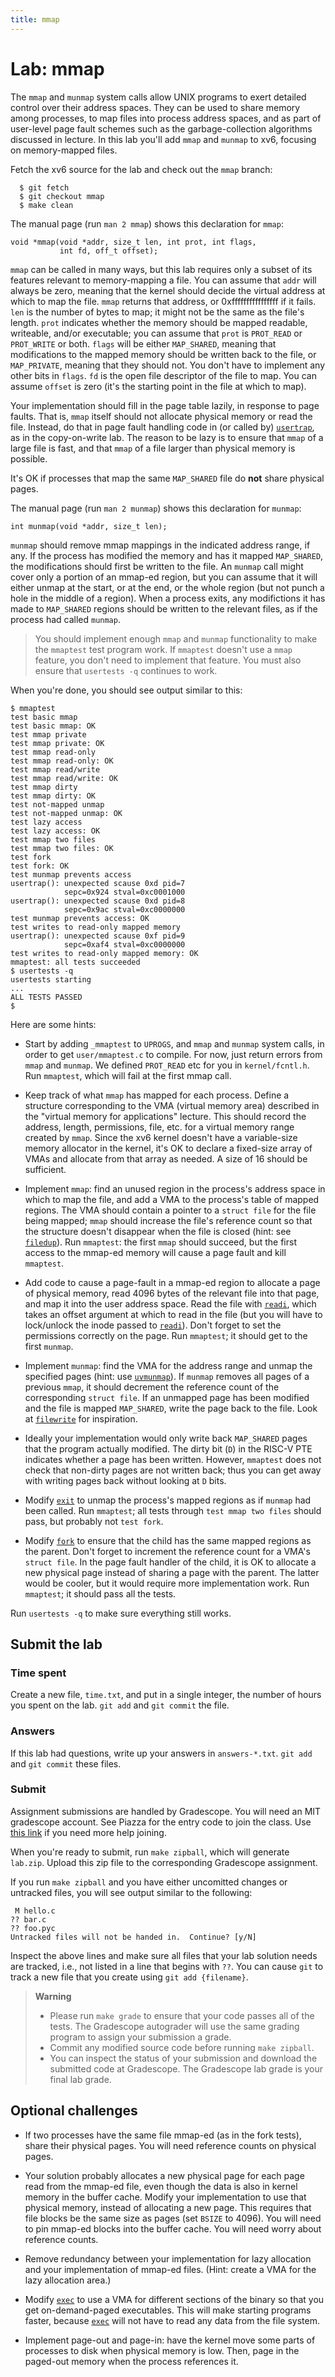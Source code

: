 ```yaml
---
title: mmap
---
```


# Lab: mmap

The `mmap` and `munmap` system calls allow UNIX programs
to exert detailed control over their address spaces. They can be used
to share memory among processes, to map files into process address
spaces, and as part of user-level page fault schemes such as the
garbage-collection algorithms discussed in lecture.
In this lab you'll add `mmap` and `munmap`
to xv6, focusing on memory-mapped files.

Fetch the xv6 source for the lab and check out the `mmap` branch:

```
  $ git fetch
  $ git checkout mmap
  $ make clean
```

The manual page
(run `man 2 mmap`) shows this declaration for `mmap`:
```
void *mmap(void *addr, size_t len, int prot, int flags,
           int fd, off_t offset);
```

`mmap` can be called in many ways,
but this lab requires only
a subset of its features relevant to memory-mapping a file.
You can assume that
`addr` will always be zero, meaning that the
kernel should decide the virtual address at which to map the file.
`mmap` returns that address, or 0xffffffffffffffff if
it fails.
`len` is the number of bytes to map; it might not be
the same as the file's length.
`prot` indicates whether the memory should be mapped
readable, writeable, and/or executable; you can assume 
that `prot` is `PROT_READ` or `PROT_WRITE`
or both.
`flags` will be either `MAP_SHARED`,
meaning that modifications to the mapped memory should
be written back to the file, or `MAP_PRIVATE`,
meaning that they should not. You don't have to implement any
other bits in `flags`.
`fd` is the open file descriptor of the file to map.
You can assume `offset` is zero (it's the starting point
in the file at which to map).

Your implementation should fill
in the page table lazily, in response to page faults.
That is, `mmap` itself should not allocate physical memory or
read the file. Instead, do that in page fault handling code
in (or called by) [`usertrap`](/source/xv6-riscv/kernel/trap.c.md#usertrap-kernel-trap-c), as in the copy-on-write lab.
The reason to be lazy is to ensure that `mmap` of
a large file is fast, and that `mmap` of a file larger
than physical memory is possible.

It's OK if processes that map the same `MAP_SHARED`
file do **not** share physical pages.

The manual page
(run `man 2 munmap`) shows this declaration for `munmap`:
```
int munmap(void *addr, size_t len);
```

`munmap` should remove mmap mappings in the
indicated address range, if any. If the process has modified the memory and
has it mapped `MAP_SHARED`, the modifications should first be
written to the file. An `munmap` call might cover only a
portion of an mmap-ed region, but you can assume that it will either
unmap at the start, or at the end, or the whole region (but not punch
a hole in the middle of a region). When a process exits, any
modifictions it has made to `MAP_SHARED` regions should be
written to the relevant files, as if the process had called `munmap`.

> You should implement enough `mmap` and `munmap`
> functionality to make the
> `mmaptest` test program work. If `mmaptest`
> doesn't use a `mmap` feature, you don't need to implement
> that feature.
> You must also ensure that `usertests -q` continues to work.

When you're done, you should see output similar to this:
```
$ mmaptest
test basic mmap
test basic mmap: OK
test mmap private
test mmap private: OK
test mmap read-only
test mmap read-only: OK
test mmap read/write
test mmap read/write: OK
test mmap dirty
test mmap dirty: OK
test not-mapped unmap
test not-mapped unmap: OK
test lazy access
test lazy access: OK
test mmap two files
test mmap two files: OK
test fork
test fork: OK
test munmap prevents access
usertrap(): unexpected scause 0xd pid=7
            sepc=0x924 stval=0xc0001000
usertrap(): unexpected scause 0xd pid=8
            sepc=0x9ac stval=0xc0000000
test munmap prevents access: OK
test writes to read-only mapped memory
usertrap(): unexpected scause 0xf pid=9
            sepc=0xaf4 stval=0xc0000000
test writes to read-only mapped memory: OK
mmaptest: all tests succeeded
$ usertests -q
usertests starting
...
ALL TESTS PASSED
$ 
```

Here are some hints:

*   Start by adding `_mmaptest` to `UPROGS`,
    and `mmap` and `munmap` system calls, in order to
    get `user/mmaptest.c` to compile. For now, just return
    errors from `mmap` and `munmap`.  We defined
    `PROT_READ` etc for you in `kernel/fcntl.h`.
    Run `mmaptest`, which will fail at the first mmap call.
      
*   Keep track of what `mmap` has mapped for each process.
    Define a structure corresponding to the VMA (virtual
    memory area) described in the "virtual memory for applications" lecture.
    This should record the address, length, permissions, file, etc.
    for a virtual memory range created by `mmap`. Since the xv6
    kernel doesn't have a variable-size memory allocator in the kernel,
    it's OK to
    declare a fixed-size array of VMAs and allocate
    from that array as needed. A size of 16 should be sufficient.

*   Implement `mmap`:
    find an unused region in the process's
    address space in which to map the file,
    and add a VMA to the process's
    table of mapped regions.
    The VMA should contain a pointer to
    a `struct file` for the file being mapped; `mmap` should
    increase the file's reference count so that the structure doesn't
    disappear when the file is closed (hint:
    see [`filedup`](/source/xv6-riscv/kernel/file.c.md#filedup-kernel-file-c)).
    Run `mmaptest`: the first `mmap` should
    succeed, but the first access to the mmap-ed memory will 
    cause a page fault and kill `mmaptest`.

*   Add code to cause a page-fault in a mmap-ed region to
    allocate a page of physical memory, read 4096 bytes of
    the relevant file into
    that page, and map it into the user address space.
    Read the file with [`readi`](/source/xv6-riscv/kernel/fs.c.md#readi-kernel-fs-c),
    which takes an offset argument at which to read in the
    file (but you will have to lock/unlock the inode passed
    to [`readi`](/source/xv6-riscv/kernel/fs.c.md#readi-kernel-fs-c)).  Don't forget to set the permissions correctly
    on the page.  Run `mmaptest`; it should get to the
    first `munmap`.
      
*   Implement `munmap`: find the VMA for the address range and
    unmap the specified pages (hint: use [`uvmunmap`](/source/xv6-riscv/kernel/vm.c.md#uvmunmap-kernel-vm-c)).
    If `munmap` removes all pages of a
    previous `mmap`, it should decrement the reference count
    of the corresponding `struct file`. If an unmapped page
    has been modified and the file is mapped `MAP_SHARED`,
    write the page back to the file.
    Look at [`filewrite`](/source/xv6-riscv/kernel/file.c.md#filewrite-kernel-file-c) for inspiration.

*   Ideally your implementation would only write back
    `MAP_SHARED` pages that the program actually modified.
    The dirty bit (`D`) in the RISC-V PTE indicates whether a
    page has been written. However, `mmaptest` does not check
    that non-dirty pages are not written back; thus you can get away
    with writing pages back without looking at `D` bits.

*   Modify [`exit`](/source/xv6-riscv/user/usertests.c.md#exit-user-usertests-c) to unmap the process's mapped regions as
    if `munmap` had been called.
    Run `mmaptest`; all tests through `test mmap two files`
    should pass, but probably not `test fork`.

*   Modify [`fork`](/source/xv6-riscv/kernel/proc.c.md#fork-kernel-proc-c) to ensure that the child has the
    same mapped regions as the parent.
    Don't
    forget to increment the reference count for a VMA's `struct
    file`.  In the page fault handler of the child, it is OK to
    allocate a new physical page instead of sharing a page with the
    parent. The latter would be cooler, but it would require more
    implementation work.  Run `mmaptest`; it should pass
    all the tests.
          
Run `usertests -q` to make sure everything still works.

## Submit the lab

### Time spent

Create a new file, `time.txt`, and put in a single integer, the
number of hours you spent on the lab.
`git add` and `git commit` the file.

### Answers

If this lab had questions, write up your answers in `answers-*.txt`.
`git add` and `git commit` these files.

### Submit

Assignment submissions are handled by Gradescope.
You will need an MIT gradescope account.
See Piazza for the entry code to join the class.
Use [this link](https://help.gradescope.com/article/gi7gm49peg-student-add-course#joining_a_course_using_a_course_code)
if you need more help joining.

When you're ready to submit, run `make zipball`,
which will generate `lab.zip`.
Upload this zip file to the corresponding Gradescope assignment.

If you run `make zipball` and you have either uncomitted changes or
untracked files, you will see output similar to the following:
```
 M hello.c
?? bar.c
?? foo.pyc
Untracked files will not be handed in.  Continue? [y/N]
```
Inspect the above lines and make sure all files that your lab solution needs
are tracked, i.e., not listed in a line that begins with `??`.
You can cause `git` to track a new file that you create using
`git add {filename}`.

> **Warning**
> *   Please run `make grade` to ensure that your code passes all of the tests.
>     The Gradescope autograder will use the same grading program to assign your submission a grade.
> *   Commit any modified source code before running `make zipball`.
> *   You can inspect the status of your submission and download the submitted
>     code at Gradescope. The Gradescope lab grade is your final lab grade.

## Optional challenges
  
*   If two processes have the same file mmap-ed (as
    in the fork tests), share their physical pages. You will need
    reference counts on physical pages.

*   Your solution probably allocates a new physical page for each page
    read from the mmap-ed file, even though the data is also in kernel
    memory in the buffer cache.  Modify your implementation to use
    that physical memory, instead of allocating a new page.  This requires that
    file blocks be the same size as pages (set `BSIZE` to
    4096).  You will need to pin mmap-ed blocks into the buffer cache.
    You will need worry about reference counts.

*   Remove redundancy between your implementation for lazy
    allocation and your implementation of mmap-ed files.  (Hint:
    create a VMA for the lazy allocation area.)

*   Modify [`exec`](/source/xv6-riscv/user/usertests.c.md#exec-user-usertests-c) to use a VMA for different sections of
    the binary so that you get on-demand-paged executables. This will
    make starting programs faster, because [`exec`](/source/xv6-riscv/user/usertests.c.md#exec-user-usertests-c) will not have
    to read any data from the file system.

*   Implement page-out and page-in: have
    the kernel move some parts of processes to disk when
    physical memory is low.  Then, page in the paged-out memory when
    the process references it.
